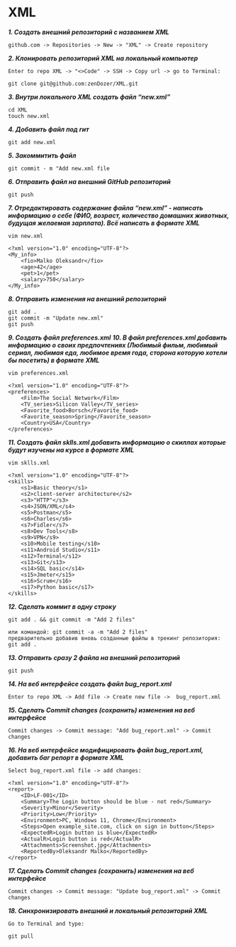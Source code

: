 # XML

***1. Создать внешний репозиторий c названием XML***

```
github.com -> Repositories -> New -> "XML" -> Create repository
```

***2. Клонировать репозиторий XML на локальный компьютер***

```
Enter to repo XML -> "<>Code" -> SSH -> Copy url -> go to Terminal:

git clone git@github.com:zenDozer/XML.git
```

***3. Внутри локального XML создать файл “new.xml”***

```
cd XML
touch new.xml
```

***4. Добавить файл под гит***

```
git add new.xml
```

***5. Закоммитить файл***

```
git commit - m "Add new.xml file
```

***6. Отправить файл на внешний GitHub репозиторий***

```
git push
```

***7. Отредактировать содержание файла “new.xml” - написать информацию о себе (ФИО, возраст, количество домашних животных, будущая желаемая зарплата). Всё написать в формате XML***

```
vim new.xml

<?xml version="1.0" encoding="UTF-8"?>
<My_info>
	<fio>Malko Oleksandr</fio>
	<age>42</age>
	<pet>1</pet>
	<salary>750</salary>
</My_info>
```

***8. Отправить изменения на внешний репозиторий***

```
git add .
git commit -m "Update new.xml"
git push
```

***9. Создать файл preferences.xml***
***10. В файл preferences.xml добавить информацию о своих предпочтениях (Любимый фильм, любимый сериал, любимая еда, любимое время года, сторона которую хотели бы посетить) в формате XML***

```
vim preferences.xml

<?xml version="1.0" encoding="UTF-8"?>
<preferences>
	<Film>The Social Network</Film>
	<TV_series>Silicon Valley</TV_series>
	<Favorite_food>Borsch</Favorite_food>
	<Favorite_season>Spring</Favorite_season>
	<Country>USA</Country>
</preferences>
```

***11. Создать файл sklls.xml добавить информацию о скиллах которые будут изучены на курсе в формате XML***

```
vim sklls.xml

<?xml version="1.0" encoding="UTF-8"?>
<skills>
	<s1>Basic theory</s1>
	<s2>client-server architecture</s2>
	<s3>"HTTP"</s3>
	<s4>JSON/XML</s4>
	<s5>Postman</s5>
	<s6>Charles</s6>
	<s7>Fidler</s7>
	<s8>Dev Tools</s8>
	<s9>VPN</s9>
	<s10>Mobile testing</s10>
	<s11>Android Studio</s11>
	<s12>Terminal</s12>
	<s13>Git</s13>
	<s14>SQL basic</s14>
	<s15>Jmeter</s15>
	<s16>Scrum</s16>
	<s17>Python basic</s17>
</skills>
```

***12. Сделать коммит в одну строку***

```
git add . && git commit -m "Add 2 files"

или командой: git commit -a -m "Add 2 files"
предварительно добавив вновь созданные файлы в трекинг репозитория: git add .
```

***13. Отправить сразу 2 файла на внешний репозиторий***

```
git push
```

***14. На веб интерфейсе создать файл bug_report.xml***

```
Enter to repo XML -> Add file -> Create new file ->  bug_report.xml
```

***15. Сделать Commit changes (сохранить) изменения на веб интерфейсе***

```
Commit changes -> Commit message: "Add bug_report.xml" -> Commit changes
```

***16. На веб интерфейсе модифицировать файл bug_report.xml, добавить баг репорт в формате XML***

```
Select bug_report.xml file -> add changes:

<?xml version="1.0" encoding="UTF-8"?>
<report>
	<ID>LF-001</ID>
	<Summary>The Login button should be blue - not red</Summary>
	<Severity>Minor</Severity>
	<Priority>Low</Priority>
	<Environment>PC, Windows 11, Chrome</Environment>
	<Steps>Open example_site.com, click on sign in button</Steps>
	<ExpectedR>Login button is blue</ExpectedR>
	<ActualR>Login button is red</ActualR>
	<Attachments>Screenshot.jpg</Attachments>
	<ReportedBy>Oleksandr Malko</ReportedBy>
</report>
```

***17. Сделать Commit changes (сохранить) изменения на веб интерфейсе***

```
Commit changes -> Commit message: "Update bug_report.xml" -> Commit changes
```

***18. Синхронизировать внешний и локальный репозиторий XML***

```
Go to Terminal and type:

git pull
```